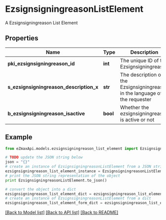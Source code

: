 # EzsignsigningreasonListElement

A Ezsignsigningreason List Element

## Properties

Name | Type | Description | Notes
------------ | ------------- | ------------- | -------------
**pki_ezsignsigningreason_id** | **int** | The unique ID of the Ezsignsigningreason | 
**s_ezsignsigningreason_description_x** | **str** | The description of the Ezsignsigningreason in the language of the requester | 
**b_ezsignsigningreason_isactive** | **bool** | Whether the ezsignsigningreason is active or not | 

## Example

```python
from eZmaxApi.models.ezsignsigningreason_list_element import EzsignsigningreasonListElement

# TODO update the JSON string below
json = "{}"
# create an instance of EzsignsigningreasonListElement from a JSON string
ezsignsigningreason_list_element_instance = EzsignsigningreasonListElement.from_json(json)
# print the JSON string representation of the object
print EzsignsigningreasonListElement.to_json()

# convert the object into a dict
ezsignsigningreason_list_element_dict = ezsignsigningreason_list_element_instance.to_dict()
# create an instance of EzsignsigningreasonListElement from a dict
ezsignsigningreason_list_element_form_dict = ezsignsigningreason_list_element.from_dict(ezsignsigningreason_list_element_dict)
```
[[Back to Model list]](../README.md#documentation-for-models) [[Back to API list]](../README.md#documentation-for-api-endpoints) [[Back to README]](../README.md)


